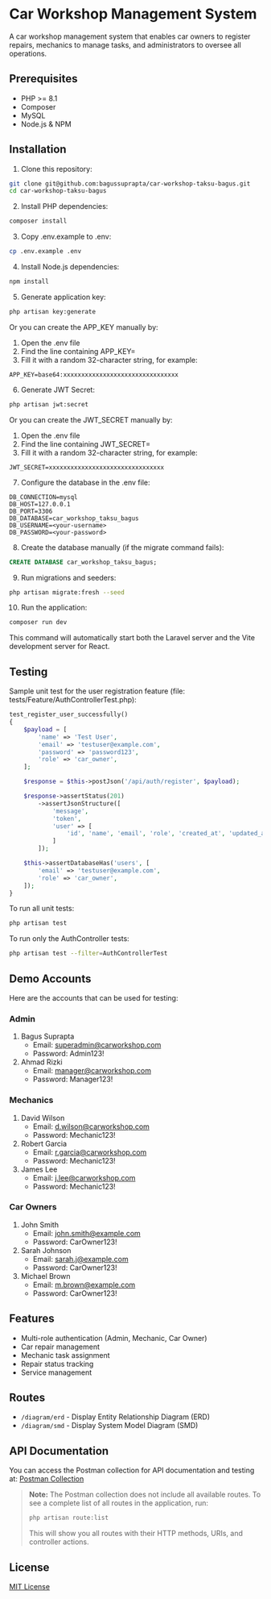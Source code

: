 # Car Workshop Management System

A car workshop management system that enables car owners to register repairs, mechanics to manage tasks, and administrators to oversee all operations.

## Prerequisites

-   PHP >= 8.1
-   Composer
-   MySQL
-   Node.js & NPM

## Installation

1. Clone this repository:

```bash
git clone git@github.com:bagussuprapta/car-workshop-taksu-bagus.git
cd car-workshop-taksu-bagus
```

2. Install PHP dependencies:

```bash
composer install
```

3. Copy .env.example to .env:

```bash
cp .env.example .env
```

4. Install Node.js dependencies:

```bash
npm install
```

5. Generate application key:

```bash
php artisan key:generate
```

Or you can create the APP_KEY manually by:

1. Open the .env file
2. Find the line containing APP_KEY=
3. Fill it with a random 32-character string, for example:

```
APP_KEY=base64:xxxxxxxxxxxxxxxxxxxxxxxxxxxxxxxx
```

6. Generate JWT Secret:

```bash
php artisan jwt:secret
```

Or you can create the JWT_SECRET manually by:

1. Open the .env file
2. Find the line containing JWT_SECRET=
3. Fill it with a random 32-character string, for example:

```
JWT_SECRET=xxxxxxxxxxxxxxxxxxxxxxxxxxxxxxxx
```

7. Configure the database in the .env file:

```
DB_CONNECTION=mysql
DB_HOST=127.0.0.1
DB_PORT=3306
DB_DATABASE=car_workshop_taksu_bagus
DB_USERNAME=<your-username>
DB_PASSWORD=<your-password>
```

8. Create the database manually (if the migrate command fails):

```sql
CREATE DATABASE car_workshop_taksu_bagus;
```

9. Run migrations and seeders:

```bash
php artisan migrate:fresh --seed
```

10. Run the application:

```bash
composer run dev
```

This command will automatically start both the Laravel server and the Vite development server for React.

## Testing

Sample unit test for the user registration feature (file: tests/Feature/AuthControllerTest.php):

```php
test_register_user_successfully()
{
    $payload = [
        'name' => 'Test User',
        'email' => 'testuser@example.com',
        'password' => 'password123',
        'role' => 'car_owner',
    ];

    $response = $this->postJson('/api/auth/register', $payload);

    $response->assertStatus(201)
        ->assertJsonStructure([
            'message',
            'token',
            'user' => [
                'id', 'name', 'email', 'role', 'created_at', 'updated_at'
            ]
        ]);

    $this->assertDatabaseHas('users', [
        'email' => 'testuser@example.com',
        'role' => 'car_owner',
    ]);
}
```

To run all unit tests:

```bash
php artisan test
```

To run only the AuthController tests:

```bash
php artisan test --filter=AuthControllerTest
```

## Demo Accounts

Here are the accounts that can be used for testing:

### Admin

1. Bagus Suprapta
    - Email: superadmin@carworkshop.com
    - Password: Admin123!
2. Ahmad Rizki
    - Email: manager@carworkshop.com
    - Password: Manager123!

### Mechanics

1. David Wilson
    - Email: d.wilson@carworkshop.com
    - Password: Mechanic123!
2. Robert Garcia
    - Email: r.garcia@carworkshop.com
    - Password: Mechanic123!
3. James Lee
    - Email: j.lee@carworkshop.com
    - Password: Mechanic123!

### Car Owners

1. John Smith
    - Email: john.smith@example.com
    - Password: CarOwner123!
2. Sarah Johnson
    - Email: sarah.j@example.com
    - Password: CarOwner123!
3. Michael Brown
    - Email: m.brown@example.com
    - Password: CarOwner123!

## Features

-   Multi-role authentication (Admin, Mechanic, Car Owner)
-   Car repair management
-   Mechanic task assignment
-   Repair status tracking
-   Service management

## Routes

-   `/diagram/erd` - Display Entity Relationship Diagram (ERD)
-   `/diagram/smd` - Display System Model Diagram (SMD)

## API Documentation

You can access the Postman collection for API documentation and testing at:
[Postman Collection](https://www.postman.com/slickeel/shared-bagussuprapta/collection/8fi4ta8/taksu-car-workshop-bagus?share=true)

> **Note:** The Postman collection does not include all available routes. To see a complete list of all routes in the application, run:
>
> ```bash
> php artisan route:list
> ```
>
> This will show you all routes with their HTTP methods, URIs, and controller actions.

## License

[MIT License](LICENSE.md)
